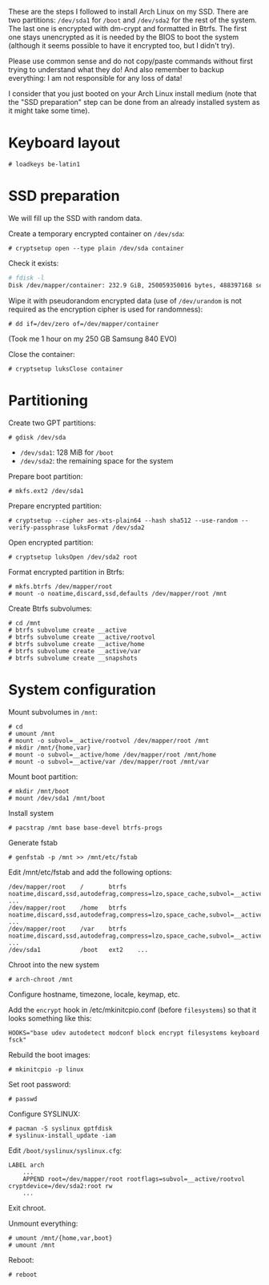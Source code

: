 <!-- 
.. title: How-To: Install Arch Linux on an encrypted Btrfs partition
.. slug: how-to-install-arch-linux-on-an-encrypted-btrfs-partition
.. date: 2014-10-14T22:17:40+02:00
.. tags: archlinux, btrfs, encryption, luks
.. link: 
.. description: 
.. type: text
-->

These are the steps I followed to install Arch Linux on my SSD. There are two
partitions: `/dev/sda1` for `/boot` and `/dev/sda2` for the rest of the system.
The last one is encrypted with dm-crypt and formatted in Btrfs. The first one
stays unencrypted as it is needed by the BIOS to boot the system (although it
seems possible to have it encrypted too, but I didn't try).

Please use common sense and do not copy/paste commands without first trying to
understand what they do! And also remember to backup everything: I am not
responsible for any loss of data!

I consider that you just booted on your Arch Linux install medium (note that the
"SSD preparation" step can be done from an already installed system as it might
take some time).

# Keyboard layout
```
# loadkeys be-latin1
```

# SSD preparation
We will fill up the SSD with random data.

Create a temporary encrypted container on `/dev/sda`:
```
# cryptsetup open --type plain /dev/sda container
```

Check it exists:
```bash
# fdisk -l
Disk /dev/mapper/container: 232.9 GiB, 250059350016 bytes, 488397168 sectors
```

Wipe it with pseudorandom encrypted data (use of `/dev/urandom` is not required
as the encryption cipher is used for randomness):
```
# dd if=/dev/zero of=/dev/mapper/container
```
(Took me 1 hour on my 250 GB Samsung 840 EVO)

Close the container:
```
# cryptsetup luksClose container
```

# Partitioning
Create two GPT partitions:
```
# gdisk /dev/sda
```

* `/dev/sda1`: 128 MiB for `/boot`
* `/dev/sda2`: the remaining space for the system

Prepare boot partition:
```
# mkfs.ext2 /dev/sda1
```

Prepare encrypted partition:
```
# cryptsetup --cipher aes-xts-plain64 --hash sha512 --use-random --verify-passphrase luksFormat /dev/sda2
```

Open encrypted partition:
```
# cryptsetup luksOpen /dev/sda2 root
```

Format encrypted partition in Btrfs:
```
# mkfs.btrfs /dev/mapper/root
# mount -o noatime,discard,ssd,defaults /dev/mapper/root /mnt
```

Create Btrfs subvolumes:
```
# cd /mnt
# btrfs subvolume create __active
# btrfs subvolume create __active/rootvol
# btrfs subvolume create __active/home
# btrfs subvolume create __active/var
# btrfs subvolume create __snapshots
```

# System configuration
Mount subvolumes in `/mnt`:
```
# cd
# umount /mnt
# mount -o subvol=__active/rootvol /dev/mapper/root /mnt
# mkdir /mnt/{home,var}
# mount -o subvol=__active/home /dev/mapper/root /mnt/home
# mount -o subvol=__active/var /dev/mapper/root /mnt/var
```

Mount boot partition:
```
# mkdir /mnt/boot
# mount /dev/sda1 /mnt/boot
```

Install system
```
# pacstrap /mnt base base-devel btrfs-progs
```

Generate fstab
```
# genfstab -p /mnt >> /mnt/etc/fstab
```

Edit /mnt/etc/fstab and add the following options:
```
/dev/mapper/root    /       btrfs   noatime,discard,ssd,autodefrag,compress=lzo,space_cache,subvol=__active/rootvol ...
/dev/mapper/root    /home   btrfs   noatime,discard,ssd,autodefrag,compress=lzo,space_cache,subvol=__active/home    ...
/dev/mapper/root    /var    btrfs   noatime,discard,ssd,autodefrag,compress=lzo,space_cache,subvol=__active/var     ...
/dev/sda1           /boot   ext2    ...
```

Chroot into the new system
```
# arch-chroot /mnt
```

Configure hostname, timezone, locale, keymap, etc.

Add the `encrypt` hook in /etc/mkinitcpio.conf (before `filesystems`) so that it
looks something like this:
```
HOOKS="base udev autodetect modconf block encrypt filesystems keyboard fsck"
```

Rebuild the boot images:
```
# mkinitcpio -p linux
```

Set root password:
```
# passwd
```

Configure SYSLINUX:
```
# pacman -S syslinux gptfdisk
# syslinux-install_update -iam
```

Edit `/boot/syslinux/syslinux.cfg`:
```
LABEL arch
    ...
    APPEND root=/dev/mapper/root rootflags=subvol=__active/rootvol cryptdevice=/dev/sda2:root rw
    ...
```

Exit chroot.

Unmount everything:
```
# umount /mnt/{home,var,boot}
# umount /mnt
```

Reboot:
```
# reboot
```
